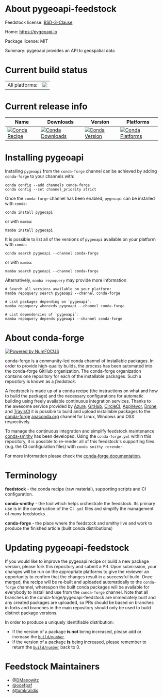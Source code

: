 About pygeoapi-feedstock
========================

Feedstock license: [BSD-3-Clause](https://github.com/conda-forge/pygeoapi-feedstock/blob/main/LICENSE.txt)

Home: https://pygeoapi.io

Package license: MIT

Summary: pygeoapi provides an API to geospatial data

Current build status
====================


<table><tr><td>All platforms:</td>
    <td>
      <a href="https://dev.azure.com/conda-forge/feedstock-builds/_build/latest?definitionId=8840&branchName=main">
        <img src="https://dev.azure.com/conda-forge/feedstock-builds/_apis/build/status/pygeoapi-feedstock?branchName=main">
      </a>
    </td>
  </tr>
</table>

Current release info
====================

| Name | Downloads | Version | Platforms |
| --- | --- | --- | --- |
| [![Conda Recipe](https://img.shields.io/badge/recipe-pygeoapi-green.svg)](https://anaconda.org/conda-forge/pygeoapi) | [![Conda Downloads](https://img.shields.io/conda/dn/conda-forge/pygeoapi.svg)](https://anaconda.org/conda-forge/pygeoapi) | [![Conda Version](https://img.shields.io/conda/vn/conda-forge/pygeoapi.svg)](https://anaconda.org/conda-forge/pygeoapi) | [![Conda Platforms](https://img.shields.io/conda/pn/conda-forge/pygeoapi.svg)](https://anaconda.org/conda-forge/pygeoapi) |

Installing pygeoapi
===================

Installing `pygeoapi` from the `conda-forge` channel can be achieved by adding `conda-forge` to your channels with:

```
conda config --add channels conda-forge
conda config --set channel_priority strict
```

Once the `conda-forge` channel has been enabled, `pygeoapi` can be installed with `conda`:

```
conda install pygeoapi
```

or with `mamba`:

```
mamba install pygeoapi
```

It is possible to list all of the versions of `pygeoapi` available on your platform with `conda`:

```
conda search pygeoapi --channel conda-forge
```

or with `mamba`:

```
mamba search pygeoapi --channel conda-forge
```

Alternatively, `mamba repoquery` may provide more information:

```
# Search all versions available on your platform:
mamba repoquery search pygeoapi --channel conda-forge

# List packages depending on `pygeoapi`:
mamba repoquery whoneeds pygeoapi --channel conda-forge

# List dependencies of `pygeoapi`:
mamba repoquery depends pygeoapi --channel conda-forge
```


About conda-forge
=================

[![Powered by
NumFOCUS](https://img.shields.io/badge/powered%20by-NumFOCUS-orange.svg?style=flat&colorA=E1523D&colorB=007D8A)](https://numfocus.org)

conda-forge is a community-led conda channel of installable packages.
In order to provide high-quality builds, the process has been automated into the
conda-forge GitHub organization. The conda-forge organization contains one repository
for each of the installable packages. Such a repository is known as a *feedstock*.

A feedstock is made up of a conda recipe (the instructions on what and how to build
the package) and the necessary configurations for automatic building using freely
available continuous integration services. Thanks to the awesome service provided by
[Azure](https://azure.microsoft.com/en-us/services/devops/), [GitHub](https://github.com/),
[CircleCI](https://circleci.com/), [AppVeyor](https://www.appveyor.com/),
[Drone](https://cloud.drone.io/welcome), and [TravisCI](https://travis-ci.com/)
it is possible to build and upload installable packages to the
[conda-forge](https://anaconda.org/conda-forge) [anaconda.org](https://anaconda.org/)
channel for Linux, Windows and OSX respectively.

To manage the continuous integration and simplify feedstock maintenance
[conda-smithy](https://github.com/conda-forge/conda-smithy) has been developed.
Using the ``conda-forge.yml`` within this repository, it is possible to re-render all of
this feedstock's supporting files (e.g. the CI configuration files) with ``conda smithy rerender``.

For more information please check the [conda-forge documentation](https://conda-forge.org/docs/).

Terminology
===========

**feedstock** - the conda recipe (raw material), supporting scripts and CI configuration.

**conda-smithy** - the tool which helps orchestrate the feedstock.
                   Its primary use is in the construction of the CI ``.yml`` files
                   and simplify the management of *many* feedstocks.

**conda-forge** - the place where the feedstock and smithy live and work to
                  produce the finished article (built conda distributions)


Updating pygeoapi-feedstock
===========================

If you would like to improve the pygeoapi recipe or build a new
package version, please fork this repository and submit a PR. Upon submission,
your changes will be run on the appropriate platforms to give the reviewer an
opportunity to confirm that the changes result in a successful build. Once
merged, the recipe will be re-built and uploaded automatically to the
`conda-forge` channel, whereupon the built conda packages will be available for
everybody to install and use from the `conda-forge` channel.
Note that all branches in the conda-forge/pygeoapi-feedstock are
immediately built and any created packages are uploaded, so PRs should be based
on branches in forks and branches in the main repository should only be used to
build distinct package versions.

In order to produce a uniquely identifiable distribution:
 * If the version of a package **is not** being increased, please add or increase
   the [``build/number``](https://docs.conda.io/projects/conda-build/en/latest/resources/define-metadata.html#build-number-and-string).
 * If the version of a package **is** being increased, please remember to return
   the [``build/number``](https://docs.conda.io/projects/conda-build/en/latest/resources/define-metadata.html#build-number-and-string)
   back to 0.

Feedstock Maintainers
=====================

* [@DManowitz](https://github.com/DManowitz/)
* [@ocefpaf](https://github.com/ocefpaf/)
* [@tomkralidis](https://github.com/tomkralidis/)

